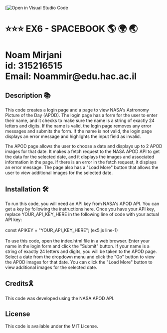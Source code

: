 [![Open in Visual Studio Code]()

# ⭐️⭐️⭐️  EX6 - SPACEBOOK  🌎 🌍 🌏  


<h1>Noam Mirjani <br> id: 315216515 <br> Email: Noammir@edu.hac.ac.il</h1>


<h2> Description 📚</h2>

This code creates a login page and a page to view NASA's Astronomy Picture of the Day (APOD). The login page has a form for the user to enter their name, and it checks to make sure the name is a string of exactly 24 letters and digits. If the name is valid, the login page removes any error messages and submits the form. If the name is not valid, the login page displays an error message and highlights the input field as invalid.

The APOD page allows the user to choose a date and displays up to 2 APOD images for that date. It makes a fetch request to the NASA APOD API to get the data for the selected date, and it displays the images and associated information in the page. If there is an error in the fetch request, it displays an error message. The page also has a "Load More" button that allows the user to view additional images for the selected date.


<h2> Installation 🛠️</h2>
To run this code, you will need an API key from NASA's APOD API. You can get a key by following the instructions here. Once you have your API key, replace YOUR_API_KEY_HERE in the following line of code with your actual API key:<br><br>
const APIKEY = "YOUR_API_KEY_HERE"; (ex5.js line-1)
<br><br>
To use this code, open the index.html file in a web browser. Enter your name in the login form and click the "Submit" button. If your name is a string of exactly 24 letters and digits, you will be taken to the APOD page. Select a date from the dropdown menu and click the "Go" button to view the APOD images for that date. You can click the "Load More" button to view additional images for the selected date.


<h2> Credits🎗 </h2> 
This code was developed using the NASA APOD API.


<h2> License </h2>
This code is available under the MIT License.